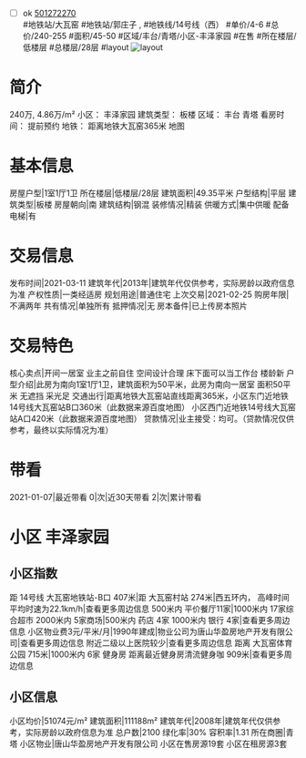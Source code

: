 - [ ] ok [501272270](https://bj.5i5j.com/ershoufang/501272270.html)  
 #地铁站/大瓦窑 #地铁站/郭庄子 ,  #地铁线/14号线（西）
#单价/4-6 #总价/240-255 #面积/45-50   #区域/丰台/青塔/小区-丰泽家园 #在售 #所在楼层/低楼层 #总楼层/28层 #layout 
![layout](http://image2a.5i5j.com/bdir/layout/1d400d40dd854ea28697d9270863f768.jpg_P5.jpg) 
# 简介 
 240万,  4.86万/m² 
小区： 丰泽家园
建筑类型： 板楼
区域： 丰台 青塔
看房时间： 提前预约
地铁： 距离地铁大瓦窑365米 地图
# 基本信息 
 房屋户型|1室1厅1卫
所在楼层|低楼层/28层
建筑面积|49.35平米
户型结构|平层
建筑类型|板楼
房屋朝向|南
建筑结构|钢混
装修情况|精装
供暖方式|集中供暖
配备电梯|有
# 交易信息 
 发布时间|2021-03-11
建筑年代|2013年|建筑年代仅供参考，实际房龄以政府信息为准
产权性质|一类经适房
规划用途|普通住宅
上次交易|2021-02-25
购房年限|不满两年
共有情况|单独所有
抵押情况|无
房本备件|已上传房本照片
# 交易特色 
 核心卖点|开间一居室 业主之前自住  空间设计合理 床下面可以当工作台 楼龄新
户型介绍|此房为南向1室1厅1卫，建筑面积为50平米，此房为南向一居室 面积50平米  无遮挡 采光足
交通出行|距离地铁大瓦窑站直线距离365米，小区东门近地铁14号线大瓦窑站B口360米（此数据来源百度地图） 小区西门近地铁14号线大瓦窑站A口420米（此数据来源百度地图）
贷款情况|业主接受：均可。（贷款情况仅供参考，最终以实际情况为准）
# 带看 
 2021-01-07|最近带看	 0|次|近30天带看	 2|次|累计带看
# 小区 丰泽家园
## 小区指数 
 距 14号线 大瓦窑地铁站-B口 407米|距 大瓦窑村站 274米|西五环内， 高峰时间平均时速为22.1km/h|查看更多周边信息
500米内 平价餐厅11家|1000米内 17家综合超市
2000米内 5家商场|500米内 药店 4家
1000米内 银行 4家|查看更多周边信息
小区物业费3元/平米/月|1990年建成|物业公司为唐山华盈房地产开发有限公司|查看更多周边信息
附近二级以上医院较少|查看更多周边信息
距离 大瓦窑体育公园 715米|1000米内 6家 健身房
距离最近健身房清流健身咖 909米|查看更多周边信息
## 小区信息 
 小区均价|51074元/m²
建筑面积|111188m²
建筑年代|2008年|建筑年代仅供参考，实际房龄以政府信息为准
总户数|2100
绿化率|30%
容积率|1.31
所在商圈|青塔
小区物业|唐山华盈房地产开发有限公司
小区在售房源19套
小区在租房源3套
